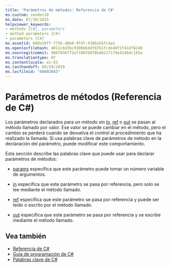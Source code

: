 ```yaml
---
title: 'Parámetros de métodos: Referencia de C#'
ms.custom: seodec18
ms.date: 07/20/2015
helpviewer_keywords:
- methods [C#], parameters
- method parameters [C#]
- parameters [C#]
ms.assetid: 680e39ff-775b-48b0-9f47-4186a5bfc4a1
ms.openlocfilehash: 4011cbd3bc9306b64df87b1fcde48f1f41df8240
ms.sourcegitcommit: 986f836f72ef10876878bd6217174e41464c145a
ms.translationtype: HT
ms.contentlocale: es-ES
ms.lasthandoff: 08/19/2019
ms.locfileid: "69602043"
---
```

# <a name="method-parameters-c-reference"></a>Parámetros de métodos (Referencia de C#)

Los parámetros declarados para un método sin [in](./in-parameter-modifier.md), [ref](./ref.md) o [out](./out-parameter-modifier.md) se pasan al método llamado por valor. Ese valor se puede cambiar en el método, pero el cambio se perderá cuando se devuelva el control al procedimiento que ha realizado la llamada. Si usa palabras clave de parámetros de método en la declaración del parámetro, puede modificar este comportamiento.  
  
 Esta sección describe las palabras clave que puede usar para declarar parámetros de métodos:  
  
- [params](./params.md) especifica que este parámetro puede tomar un número variable de argumentos.
  
- [in](./in-parameter-modifier.md) especifica que este parámetro se pasa por referencia, pero solo se lee mediante el método llamado.
  
- [ref](./ref.md) especifica que este parámetro se pasa por referencia y puede ser leído o escrito por el método llamado.
  
- [out](./out-parameter-modifier.md) especifica que este parámetro se pasa por referencia y se escribe mediante el método llamado.
  
## <a name="see-also"></a>Vea también

- [Referencia de C#](../index.md)
- [Guía de programación de C#](../../programming-guide/index.md)
- [Palabras clave de C#](./index.md)
